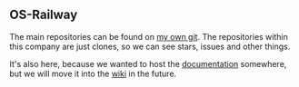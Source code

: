 ## OS-Railway

The main repositories can be found on [my own git](https://git.mars3142.dev/os-railway). The repositories within this company are just clones, so we can see stars, issues and other things. 

It's also here, because we wanted to host the [documentation](https://os-railway.mars3142.dev) somewhere, but we will move it into the [wiki](https://wiki.mars3142.dev) in the future.
